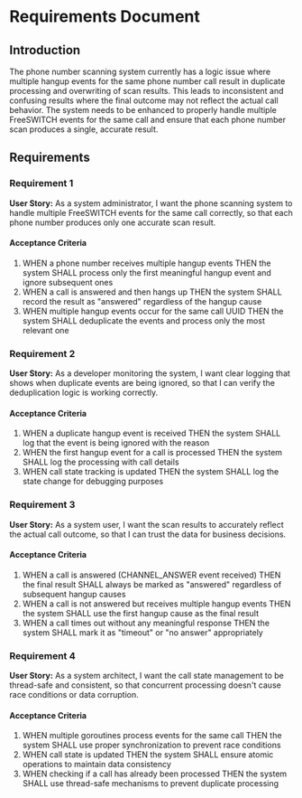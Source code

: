 # Requirements Document

## Introduction

The phone number scanning system currently has a logic issue where multiple hangup events for the same phone number call result in duplicate processing and overwriting of scan results. This leads to inconsistent and confusing results where the final outcome may not reflect the actual call behavior. The system needs to be enhanced to properly handle multiple FreeSWITCH events for the same call and ensure that each phone number scan produces a single, accurate result.

## Requirements

### Requirement 1

**User Story:** As a system administrator, I want the phone scanning system to handle multiple FreeSWITCH events for the same call correctly, so that each phone number produces only one accurate scan result.

#### Acceptance Criteria

1. WHEN a phone number receives multiple hangup events THEN the system SHALL process only the first meaningful hangup event and ignore subsequent ones
2. WHEN a call is answered and then hangs up THEN the system SHALL record the result as "answered" regardless of the hangup cause
3. WHEN multiple hangup events occur for the same call UUID THEN the system SHALL deduplicate the events and process only the most relevant one

### Requirement 2

**User Story:** As a developer monitoring the system, I want clear logging that shows when duplicate events are being ignored, so that I can verify the deduplication logic is working correctly.

#### Acceptance Criteria

1. WHEN a duplicate hangup event is received THEN the system SHALL log that the event is being ignored with the reason
2. WHEN the first hangup event for a call is processed THEN the system SHALL log the processing with call details
3. WHEN call state tracking is updated THEN the system SHALL log the state change for debugging purposes

### Requirement 3

**User Story:** As a system user, I want the scan results to accurately reflect the actual call outcome, so that I can trust the data for business decisions.

#### Acceptance Criteria

1. WHEN a call is answered (CHANNEL_ANSWER event received) THEN the final result SHALL always be marked as "answered" regardless of subsequent hangup causes
2. WHEN a call is not answered but receives multiple hangup events THEN the system SHALL use the first hangup cause as the final result
3. WHEN a call times out without any meaningful response THEN the system SHALL mark it as "timeout" or "no answer" appropriately

### Requirement 4

**User Story:** As a system architect, I want the call state management to be thread-safe and consistent, so that concurrent processing doesn't cause race conditions or data corruption.

#### Acceptance Criteria

1. WHEN multiple goroutines process events for the same call THEN the system SHALL use proper synchronization to prevent race conditions
2. WHEN call state is updated THEN the system SHALL ensure atomic operations to maintain data consistency
3. WHEN checking if a call has already been processed THEN the system SHALL use thread-safe mechanisms to prevent duplicate processing